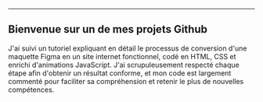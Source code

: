 --------------------------------------
Bienvenue sur un de mes projets Github
--------------------------------------

J'ai suivi un tutoriel expliquant en détail le processus de conversion d'une maquette Figma en un site internet fonctionnel, codé en HTML, CSS et enrichi d'animations JavaScript. 
J'ai scrupuleusement respecté chaque étape afin d'obtenir un résultat conforme, et mon code est largement commenté pour faciliter sa compréhension et retenir le plus de nouvelles compétences.
